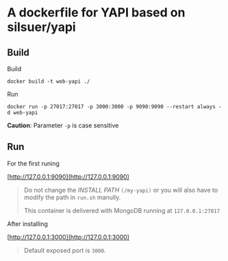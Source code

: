 # A dockerfile for YAPI based on silsuer/yapi

## Build

Build

`docker build -t web-yapi ./`

Run

`docker run -p 27017:27017 -p 3000:3000 -p 9090:9090 --restart always -d web-yapi`

**Caution**: Parameter `-p` is case sensitive

## Run

For the first runing

[http://127.0.0.1:9090](http://127.0.0.1:9090)

> Do not change the *INSTALL PATH* `(/my-yapi)` or you will also have to modify the path in `run.sh` manully.
> 
> This container is delivered with MongoDB running at `127.0.0.1:27017`

After installing

[http://127.0.0.1:3000](http://127.0.0.1:3000)

> Default exposed port is `3000`.
